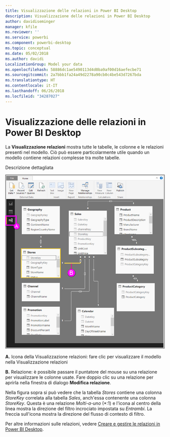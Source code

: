```yaml
---
title: Visualizzazione delle relazioni in Power BI Desktop
description: Visualizzazione delle relazioni in Power BI Desktop
author: davidiseminger
manager: kfile
ms.reviewer: ''
ms.service: powerbi
ms.component: powerbi-desktop
ms.topic: conceptual
ms.date: 05/02/2018
ms.author: davidi
LocalizationGroup: Model your data
ms.openlocfilehash: 58886dc1ae5490113d4d0ba9af00d16aefecbe71
ms.sourcegitcommit: 2a7bbb1fa24a49d2278a90cb0c4be543d7267bda
ms.translationtype: HT
ms.contentlocale: it-IT
ms.lasthandoff: 06/26/2018
ms.locfileid: "34287027"
---
```

# <a name="relationship-view-in-power-bi-desktop"></a>Visualizzazione delle relazioni in Power BI Desktop
La **Visualizzazione relazioni** mostra tutte le tabelle, le colonne e le relazioni presenti nel modello. Ciò può essere particolarmente utile quando un modello contiene relazioni complesse tra molte tabelle.

Descrizione dettagliata

![](media/desktop-relationship-view/relationshipview_fullscreen.png)

**A.**  Icona della Visualizzazione relazioni: fare clic per visualizzare il modello nella Visualizzazione relazioni

**B.** Relazione: è possibile passare il puntatore del mouse su una relazione per visualizzare le colonne usate. Fare doppio clic su una relazione per aprirla nella finestra di dialogo **Modifica relazione**. 

Nella figura sopra si può vedere che la tabella *Stores* contiene una colonna *StoreKey* correlata alla tabella *Sales*, anch'essa contenente una colonna *StoreKey*. Questa è una relazione *Molti-a-uno* (\*:1) e l'icona al centro della linea mostra la direzione del filtro incrociato impostata su *Entrambi*. La freccia sull'icona mostra la direzione del flusso di contesto di filtro.

Per altre informazioni sulle relazioni, vedere [Creare e gestire le relazioni in Power BI Desktop](desktop-create-and-manage-relationships.md).

